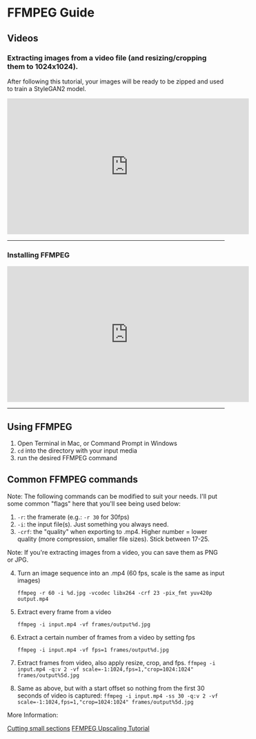 # FFMPEG Guide

## **Videos**

### Extracting images from a video file (and resizing/cropping them to 1024x1024).
After following this tutorial, your images will be ready to be zipped and used to train a StyleGAN2 model.
<iframe width="560" height="315" src="https://www.youtube.com/embed/fESqT02VxIA" title="YouTube video player" frameborder="0" allow="accelerometer; autoplay; clipboard-write; encrypted-media; gyroscope; picture-in-picture" allowfullscreen></iframe>
<hr>

### Installing FFMPEG
<iframe width="560" height="315" src="https://www.youtube.com/embed/BRoZiY6E5h4" title="YouTube video player" frameborder="0" allow="accelerometer; autoplay; clipboard-write; encrypted-media; gyroscope; picture-in-picture" allowfullscreen></iframe>
<hr>

## Using FFMPEG
1. Open Terminal in Mac, or Command Prompt in Windows
2. ```cd``` into the directory with your input media
3. run the desired FFMPEG command

## Common FFMPEG commands
Note: The following commands can be modified to suit your needs. I'll put some common "flags" here that you'll see being used below:
1. `-r`: the framerate (e.g.: `-r 30` for 30fps)
2. `-i`: the input file(s). Just something you always need.
3. `-crf`: the "quality" when exporting to .mp4. Higher number = lower quality (more compression, smaller file sizes). Stick between 17-25.

Note: If you're extracting images from a video, you can save them as PNG or JPG.

4. Turn an image sequence into an .mp4 (60 fps, scale is the same as input images)

   ```ffmpeg -r 60 -i %d.jpg -vcodec libx264 -crf 23 -pix_fmt yuv420p output.mp4```

5. Extract every frame from a video
   
   ```ffmpeg -i input.mp4 -vf frames/output%d.jpg```

6. Extract a certain number of frames from a video by setting fps

    ```ffmpeg -i input.mp4 -vf fps=1 frames/output%d.jpg```

1. Extract frames from video, also apply resize, crop, and fps.
   `ffmpeg -i input.mp4 -q:v 2 -vf scale=-1:1024,fps=1,"crop=1024:1024" frames/output%5d.jpg`

1. Same as above, but with a start offset so nothing from the first 30 seconds of video is captured:
   `ffmpeg -i input.mp4 -ss 30 -q:v 2 -vf scale=-1:1024,fps=1,"crop=1024:1024" frames/output%5d.jpg`


More Information:

[Cutting small sections](https://trac.ffmpeg.org/wiki/Seeking#Cuttingsmallsections)
[FFMPEG Upscaling Tutorial](https://ottverse.com/change-resolution-resize-scale-video-using-ffmpeg/)

